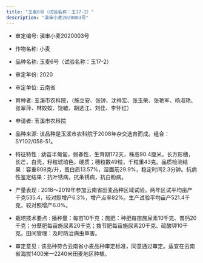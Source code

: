 ```yaml
---
title: "玉麦6号（试验名称：玉17-2）"
description: "滇审小麦2020003号"
---
```

* 审定编号:  滇审小麦2020003号

*  作物名称:  小麦

*  品种名称:  玉麦6号（试验名称：玉17-2）

*  审定年份:  2020

*  审定单位:  云南省

* 育种者:  玉溪市农科院，（施立安、张钟、沈祥宏、张玉荣、张艳军、杨淑艳、张翠萍、林姣姣、饶敏、胡选江、刘佳、李怀红）

*  申请者:  玉溪市农科院

*  品种来源:  该品种是玉溪市农科院于2008年杂交选育而成。组合：SY102/058-51。

*  特征特性 : 
幼苗半匍匐，弱春性，生育期172天，株高90.4厘米。长方形穗，长芒，白壳，籽粒琥珀色，硬质；穗粒数49粒，千粒重43克。品质检测结果：容重808克/升，蛋白质13.57%，湿面筋29.9%，稳定时间2.3分钟。抗病性鉴定结果：抗叶锈病，抗条锈病，抗白粉病。
 
*  产量表现 : 
2018～2019年参加云南省田麦品种区域试验。两年区试平均亩产千克535.4，较对照增产6.3%，增产点率82%。生产试验平均亩产521.4千克，较对照增产6.0%。

*  栽培技术要点 : 
播种量：每亩10千克；施肥：种肥每亩施尿素10千克、普钙20千克；分孽肥每亩施尿素20千克；拨节肥每亩施尿素20千克、硫酸钾10千克。田间管理：及时防治病虫草害。

*  审定意见 : 
该品种符合云南省小麦品种审定标准，同意通过审定。适宜在云南省海拔1400米—2240米田麦地区种植。
